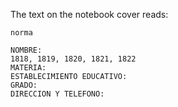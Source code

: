 The text on the notebook cover reads:

```
norma

NOMBRE:
1818, 1819, 1820, 1821, 1822
MATERIA:
ESTABLECIMIENTO EDUCATIVO:
GRADO:
DIRECCION Y TELEFONO:
```